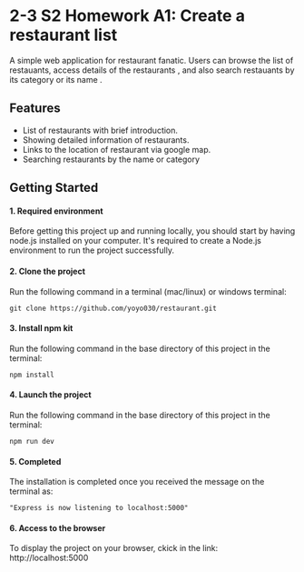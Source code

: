 # 2-3 S2 Homework A1: Create a restaurant list

A simple web application for restaurant fanatic. Users can browse the list of restauants, access details of the restaurants , and also search restauants by its category or its name .

## Features  
- List of restaurants with brief introduction.
- Showing detailed information of restaurants.
- Links to the location of restaurant via google map.
- Searching restaurants by the name  or category 




## Getting Started

#### 1. Required environment
Before getting this project up and running locally, you should start by having node.js installed on your computer. It's required to create a Node.js environment to run the project successfully.


#### 2. Clone the project
Run the following command in a terminal (mac/linux) or windows terminal:
```
git clone https://github.com/yoyo030/restaurant.git
```

#### 3. Install npm kit
Run the following command in the base directory of this project in the terminal:
```
npm install
```

#### 4. Launch the project
Run the following command in the base directory of this project in the terminal:
```
npm run dev
```

#### 5. Completed
The installation is completed once you received the message on the terminal as: 
```
"Express is now listening to localhost:5000"
```

#### 6. Access to the browser
To display the project on your browser, ckick in the link:
http://localhost:5000